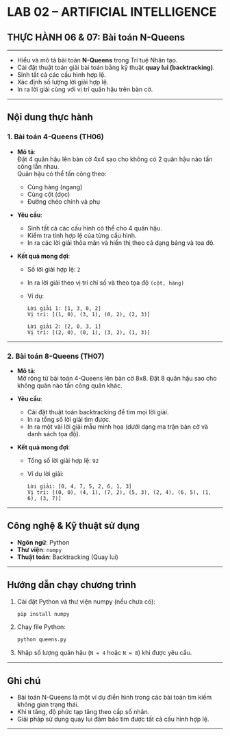 #  LAB 02 – ARTIFICIAL INTELLIGENCE  
##  THỰC HÀNH 06 & 07: Bài toán N-Queens

---


- Hiểu và mô tả bài toán **N-Queens** trong Trí tuệ Nhân tạo.
- Cài đặt thuật toán giải bài toán bằng kỹ thuật **quay lui (backtracking)**.
- Sinh tất cả các cấu hình hợp lệ.
- Xác định số lượng lời giải hợp lệ.
- In ra lời giải cùng với vị trí quân hậu trên bàn cờ.

---

##  Nội dung thực hành

### 1. Bài toán 4-Queens (TH06)

- **Mô tả**:  
  Đặt 4 quân hậu lên bàn cờ 4x4 sao cho không có 2 quân hậu nào tấn công lẫn nhau.  
  Quân hậu có thể tấn công theo:
  - Cùng hàng (ngang)
  - Cùng cột (dọc)
  - Đường chéo chính và phụ

- **Yêu cầu**:
  - Sinh tất cả các cấu hình có thể cho 4 quân hậu.
  - Kiểm tra tính hợp lệ của từng cấu hình.
  - In ra các lời giải thỏa mãn và hiển thị theo cả dạng bảng và tọa độ.

- **Kết quả mong đợi**:
  - Số lời giải hợp lệ: `2`
  - In ra lời giải theo vị trí chỉ số và theo tọa độ `(cột, hàng)`  
  - Ví dụ:

    ```
    Lời giải 1: [1, 3, 0, 2]
    Vị trí: [(1, 0), (3, 1), (0, 2), (2, 3)]

    Lời giải 2: [2, 0, 3, 1]
    Vị trí: [(2, 0), (0, 1), (3, 2), (1, 3)]
    ```

---

### 2. Bài toán 8-Queens (TH07)

- **Mô tả**:  
  Mở rộng từ bài toán 4-Queens lên bàn cờ 8x8. Đặt 8 quân hậu sao cho không quân nào tấn công quân khác.

- **Yêu cầu**:
  - Cài đặt thuật toán backtracking để tìm mọi lời giải.
  - In ra tổng số lời giải tìm được.
  - In ra một vài lời giải mẫu minh họa (dưới dạng ma trận bàn cờ và danh sách tọa độ).

- **Kết quả mong đợi**:
  - Tổng số lời giải hợp lệ: `92`
  - Ví dụ lời giải:

    ```
    Lời giải: [0, 4, 7, 5, 2, 6, 1, 3]
    Vị trí: [(0, 0), (4, 1), (7, 2), (5, 3), (2, 4), (6, 5), (1, 6), (3, 7)]
    ```

---

##  Công nghệ & Kỹ thuật sử dụng

- **Ngôn ngữ**: Python
- **Thư viện**: `numpy`
- **Thuật toán**: Backtracking (Quay lui)

---

##  Hướng dẫn chạy chương trình

1. Cài đặt Python và thư viện numpy (nếu chưa có):

   ```bash
   pip install numpy
   ```

2. Chạy file Python:

   ```bash
   python queens.py
   ```

3. Nhập số lượng quân hậu (`N = 4` hoặc `N = 8`) khi được yêu cầu.

---

##  Ghi chú

- Bài toán N-Queens là một ví dụ điển hình trong các bài toán tìm kiếm không gian trạng thái.
- Khi `N` tăng, độ phức tạp tăng theo cấp số nhân.
- Giải pháp sử dụng quay lui đảm bảo tìm được tất cả cấu hình hợp lệ.

---

